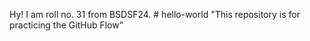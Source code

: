 Hy! I am roll no. 31 from BSDSF24. # hello-world
"This repository is for practicing the GitHub Flow"
